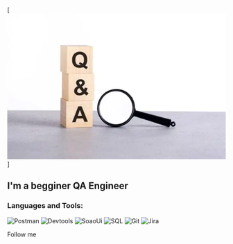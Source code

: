 [![Header](https://github.com/KristinaYakushevskaia/KristinaYakushevskaia/blob/main/assets/depositphotos_641842604-stock-photo-question-answer-text-wooden-cube.webp)]

## I'm a begginer QA Engineer

### Languages and Tools:
![Postman](https://img.shields.io/badge/-Postman-090909?style=for-the-badge&logo=Postman&logoColor=47C5FB)
![Devtools](https://img.shields.io/badge/-Dart-090909?style=for-the-badge&logo=dart&logoColor=097CDB)
![SoaoUi](https://img.shields.io/badge/-Firebase-090909?style=for-the-badge&logo=firebase&logoColor=F8C52C)
![SQL](https://img.shields.io/badge/-TensorFlow-090909?style=for-the-badge&logo=tensorflow&logoColor=F88C00)
![Git](https://img.shields.io/badge/-JavaScript-090909?style=for-the-badge&logo=JavaScript&logoColor=E9D54D)
![Jira](https://img.shields.io/badge/-Framework-090909?style=for-the-badge&logo=.net&logoColor=E5D3FF)

Follow me